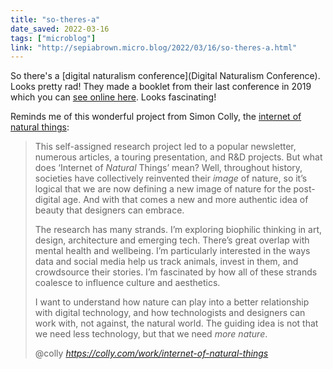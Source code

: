 ```yaml
---
title: "so-theres-a"
date_saved: 2022-03-16
tags: ["microblog"]
link: "http://sepiabrown.micro.blog/2022/03/16/so-theres-a.html"
---
```

So there's a [digital naturalism conference](Digital Naturalism Conference). Looks pretty rad! They made a booklet from their last conference in 2019 which you can [see online here](https://archive.org/details/dinacon-2019-single-page-lulu-a-5-printed-2/). Looks fascinating!

Reminds me of this wonderful project from Simon Colly, the [internet of natural things](https://colly.com/work/internet-of-natural-things):

<blockquote class="quoteback" darkmode="" data-title="Work%3A%20Internet%20of%20Natural%20Things" data-author="@colly" cite="https://colly.com/work/internet-of-natural-things">
<p>This self-assigned research project led to a popular newsletter, numerous articles, a touring presentation, and R&amp;D projects. But what does ‘Internet of <em>Natural</em> Things’ mean? Well, throughout history, societies have collectively reinvented their <em>image</em> of nature, so it’s logical that we are now defining a new image of nature for the post-digital age. And with that comes a new and more authentic idea of beauty that designers can embrace.</p>
<p>The research has many strands. I’m exploring biophilic thinking in art, design, architecture and emerging tech. There’s great overlap with mental health and wellbeing. I’m particularly interested in the ways data and social media help us track animals, invest in them, and crowdsource their stories. I’m fascinated by how all of these strands coalesce to influence culture and aesthetics.</p>
<p>I want to understand how nature can play into a better relationship with digital technology, and how technologists and designers can work with, not against, the natural world. The guiding idea is not that we need less technology, but that we need <em>more nature</em>.</p>
<footer>@colly <cite><a href="https://colly.com/work/internet-of-natural-things">https://colly.com/work/internet-of-natural-things</a></cite></footer>
</blockquote>
<script note="" src="https://cdn.jsdelivr.net/gh/Blogger-Peer-Review/quotebacks@1/quoteback.js"></script>

